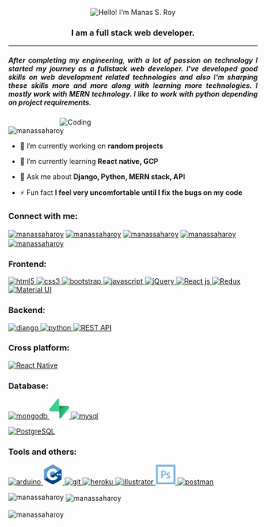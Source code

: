 <p align="center"><img src="https://github.com/Manassaharoy/Manassaharoy/blob/main/Hello!%20It's%20Manas%20Roy.gif" alt="Hello! I'm Manas S. Roy" width="960" height="540"></p>
<h3 align="center">I am a full stack web developer.</h3>
<hr>
<h5 align="justify">After completing my engineering, with a lot of passion on technology I started my journey as a fullstack web developer. I've developed good skills on web development related technologies and also I'm sharping these skills more and more along with learning more technologies. I mostly work with MERN technology. I like to work with python depending on project requirements.</h5>

<img align="right" alt="Coding" width="400" src="https://i.pinimg.com/originals/91/6b/1c/916b1c0b9788ad87b9ccdfc71bbdadf3.gif">

<p align="left"> <img src="https://komarev.com/ghpvc/?username=manassaharoy&label=Profile%20views&color=0e75b6&style=flat" alt="manassaharoy" /> </p>

- 🔭 I’m currently working on **random projects**

- 🌱 I’m currently learning **React native, GCP**

- 💬 Ask me about **Django, Python, MERN stack, API**

- ⚡ Fun fact **I feel very uncomfortable until I fix the bugs on my code**

<h3 align="left">Connect with me:</h3>
<p align="left">
<a href="https://www.linkedin.com/in/manassaharoy/" target="blank"><img align="center" src="https://raw.githubusercontent.com/rahuldkjain/github-profile-readme-generator/master/src/images/icons/Social/linked-in-alt.svg" alt="manassaharoy" height="30" width="40" /></a>
<a href="https://www.hackerrank.com/manassaharoy" target="blank"><img align="center" src="https://upload.wikimedia.org/wikipedia/commons/6/65/HackerRank_logo.png" alt="manassaharoy" height="30" width="40" /></a>
<a href="https://stackoverflow.com/users/17818994/manas-s-roy" target="blank"><img align="center" src="https://raw.githubusercontent.com/rahuldkjain/github-profile-readme-generator/master/src/images/icons/Social/stack-overflow.svg" alt="manassaharoy" height="30" width="40" /></a>
<a href="https://www.instagram.com/manassaharoy" target="blank"><img align="center" src="https://raw.githubusercontent.com/rahuldkjain/github-profile-readme-generator/master/src/images/icons/Social/instagram.svg" alt="manassaharoy" height="30" width="40" /></a>
<a href="https://www.behance.net/manassaharoy" target="blank"><img align="center" src="https://raw.githubusercontent.com/rahuldkjain/github-profile-readme-generator/master/src/images/icons/Social/behance.svg" alt="manassaharoy" height="30" width="40" /></a>


  
</p>

<h3 align="left">Frontend:</h3>

<p align="left"> 

  <a href="https://www.w3.org/html/" target="_blank" rel="noreferrer"> <img src="https://img.icons8.com/color/344/html-5--v1.png" alt="html5" width="40" height="40"/> </a>
  <a href="https://www.w3schools.com/css/" target="_blank" rel="noreferrer"> <img src="https://img.icons8.com/color/344/css3.png" alt="css3" width="40" height="40"/> </a> 
  <a href="https://getbootstrap.com" target="_blank" rel="noreferrer"> <img src="https://img.icons8.com/color/344/bootstrap.png" alt="bootstrap" width="40" height="40"/> </a>
  <a href="https://developer.mozilla.org/en-US/docs/Web/JavaScript" target="_blank" rel="noreferrer"> <img src="https://img.icons8.com/color/344/javascript--v1.png" alt="javascript" width="40" height="40"/> </a> 
    <a href="https://jquery.com/" target="_blank" rel="noreferrer"> <img src="https://img.icons8.com/ios-filled/344/jquery.png" alt="jQuery" width="40" height="40"/> </a> 
  <a href="https://reactjs.org/" target="_blank" rel="noreferrer"> <img src="https://img.icons8.com/office/344/react.png" alt="React js" width="40" height="40"/> </a> 
   <a href="https://redux.js.org/" target="_blank" rel="noreferrer"> <img src="https://img.icons8.com/color/344/redux.png" alt="Redux" width="40" height="40"/> </a> 
  <a href="[https://redux.js.org/](https://mui.com/)" target="_blank" rel="noreferrer"> <img src="https://v4.material-ui.com/static/logo.png" alt="Material UI" width="40" height="40"/> </a> 
  
  
</p>


<h3 align="left">Backend:</h3>

<p align="left"> 
  
  <a href="https://www.djangoproject.com/" target="_blank" rel="noreferrer"> <img src="https://img.icons8.com/external-tal-revivo-filled-tal-revivo/344/external-django-a-high-level-python-web-framework-that-encourages-rapid-development-logo-filled-tal-revivo.png" alt="django" width="40" height="40"/> </a> 
  <a href="https://www.python.org" target="_blank" rel="noreferrer"> <img src="https://img.icons8.com/color/344/python--v1.png" alt="python" width="40" height="40"/> </a> 
  <a href="#" target="_blank" rel="noreferrer"> <img src="https://img.icons8.com/color/344/api-settings.png" alt="REST API" width="40" height="40"/> </a> 

</p>

<h3 align="left">Cross platform:</h3>

<p align="left"> 
  <a href="https://reactnative.dev/" target="_blank" rel="noreferrer"> <img src="https://miro.medium.com/max/1024/1*xDi2csEAWxu95IEkaNdFUQ.png" alt="React Native" width="80" height="40"/> </a> 
</p>

<h3 align="left">Database:</h3>
<p align="left"> 
  <a href="https://www.mongodb.com/" target="_blank" rel="noreferrer"> <img src="https://encrypted-tbn0.gstatic.com/images?q=tbn:ANd9GcS1vRc1uqOLholXlImjJJlVSiQHPPs9Vhu_4hC2bTWhow&s" alt="mongodb" width="40" height="40"/> </a>
  <a href="https://www.supabase.com/" target="_blank" rel="noreferrer"> <img src="https://raw.githubusercontent.com/github/explore/f4ec5347a36e06540a69376753a7c37a8cb5a136/topics/supabase/supabase.png" alt="supabase" width="40" height="40"/> </a>
 <a href="https://www.mysql.com/" target="_blank" rel="noreferrer"> <img src="https://img.icons8.com/color/344/mysql-logo.png" alt="mysql" width="40" height="40"/> </a>
  
  <a href="https://www.postgresql.org/" target="_blank" rel="noreferrer"> <img src="https://img.icons8.com/color/344/postgreesql.png" alt="PostgreSQL" width="40" height="40"/> </a>
  
    

  
</p>

<h3 align="left">Tools and others:</h3>

<p align="left"> 
  <a href="https://www.arduino.cc/" target="_blank" rel="noreferrer"> <img src="https://cdn.worldvectorlogo.com/logos/arduino-1.svg" alt="arduino" width="40" height="40"/> 
  </a> <a href="https://www.w3schools.com/cpp/" target="_blank" rel="noreferrer"> <img src="https://raw.githubusercontent.com/devicons/devicon/master/icons/cplusplus/cplusplus-original.svg" alt="cplusplus" width="40" height="40"/> 
  </a> 
  <a href="https://git-scm.com/" target="_blank" rel="noreferrer"> <img src="https://www.vectorlogo.zone/logos/git-scm/git-scm-icon.svg" alt="git" width="40" height="40"/> </a> 
  <a href="https://heroku.com" target="_blank" rel="noreferrer"> <img src="https://www.vectorlogo.zone/logos/heroku/heroku-icon.svg" alt="heroku" width="40" height="40"/> </a> 
  <a href="https://www.adobe.com/in/products/illustrator.html" target="_blank" rel="noreferrer"> <img src="https://www.vectorlogo.zone/logos/adobe_illustrator/adobe_illustrator-icon.svg" alt="illustrator" width="40" height="40"/> </a> 
  <a href="https://www.photoshop.com/en" target="_blank" rel="noreferrer"> <img src="https://raw.githubusercontent.com/devicons/devicon/master/icons/photoshop/photoshop-line.svg" alt="photoshop" width="40" height="40"/> </a>
  <a href="https://postman.com" target="_blank" rel="noreferrer"> <img src="https://www.vectorlogo.zone/logos/getpostman/getpostman-icon.svg" alt="postman" width="40" height="40"/> </a> 
  
</p>

<p><img align="left" src="https://github-readme-stats.vercel.app/api/top-langs?username=manassaharoy&theme=codeSTACKr&show_icons=true&locale=en&layout=compact" alt="manassaharoy" /></p>

<p>&nbsp;<img align="center" src="https://github-readme-stats.vercel.app/api?username=manassaharoy&theme=codeSTACKr&show_icons=true"  alt="manassaharoy" /></p>

<p><img align="center" src="https://github-readme-streak-stats.herokuapp.com/?user=manassaharoy&&theme=gotham"  alt="manassaharoy" /></p>

